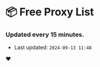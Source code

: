 # :package: Free Proxy List
### Updated every 15 minutes.

- Last updated: `2024-09-13 11:48`

:heart:
